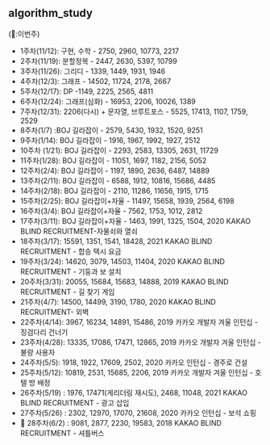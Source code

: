 ## algorithm_study

(🏁:이번주)
- 1주차(11/12): 구현, 수학 - 2750, 2960, 10773, 2217
- 2주차(11/19): 분할정복 - 2447, 2630, 5397, 10799
- 3주차(11/26): 그리디 - 1339, 1449, 1931, 1946
- 4주차(12/3): 그래프 - 14502, 11724, 2178, 2667
- 5주차(12/17): DP -1149, 2225, 2565, 4811
- 6주차(12/24): 그래프(심화) - 16953, 2206, 10026, 1389
- 7주차(12/31): 2206(다시) + 문자열, 브루트포스 - 5525, 17413, 1107, 1759, 2529
- 8주차(1/7) :BOJ 길라잡이 - 2579, 5430, 1932, 1520, 9251
- 9주차(1/14): BOJ 길라잡이 - 1916, 1967, 1992, 1927, 2512
- 10주차 (1/21): BOJ 길라잡이 - 2293, 2583, 13305, 2631, 11729
- 11주차(1/28): BOJ 길라잡이 - 11051, 1697, 1182, 2156, 5052
- 12주차(2/4): BOJ 길라잡이 - 1197, 1890, 2636, 6487, 14889
- 13주차(2/11): BOJ 길라잡이 - 6588, 1912, 10816, 15686, 4485
- 14주차(2/18): BOJ 길라잡이 - 2110, 11286, 11656, 1915, 1715
- 15주차(2/25): BOJ 길라잡이+자율 - 11497, 15658, 1939, 2564, 6198
- 16주차(3/4): BOJ 길라잡이+자율 - 7562, 1753, 1012, 2812
- 17주차(3/11): BOJ 길라잡이+자율 - 1463, 1991, 1325, 1504, 2020 KAKAO BLIND RECRUITMENT-자물쇠와 열쇠
- 18주차(3/17): 15591, 1351, 1541, 18428, 2021 KAKAO BLIND RECRUITMENT - 합승 택시 요금
- 19주차(3/24): 14620, 3079, 14503, 11404, 2020 KAKAO BLIND RECRUITMENT - 기둥과 보 설치
- 20주차(3/31): 20055, 15684, 15683, 14888, 2019 KAKAO BLIND RECRUITMENT - 길 찾기 게임
- 21주차(4/7): 14500, 14499, 3190, 1780, 2020 KAKAO BLIND RECRUITMENT- 외벽 
- 22주차(4/14): 3967, 16234, 14891, 15486, 2019 카카오 개발자 겨울 인턴십 - 징검다리 건너기
- 23주차(4/28): 13335, 17086, 17471, 12865, 2019 카카오 개발자 겨울 인턴십 - 불량 사용자
- 24주차(5/5): 1918, 1922, 17609, 2502, 2020 카카오 인턴십 - 경주로 건설
- 25주차(5/12): 10819, 2531, 15685, 2206, 2019 카카오 개발자 겨울 인턴십 - 호텔 방 배정 
- 26주차(5/19) : 1976, 17471(게리더링 재시도), 2468, 11048, 2021 KAKAO BLIND RECRUITMENT - 광고 삽입
- 27주차(5/26) : 2302, 12970, 17070, 21608, 2020 카카오 인턴십 - 보석 쇼핑
- 🏁 28주차(6/2) : 9081, 2877, 2230, 19583, 2018 KAKAO BLIND RECRUITMENT - 셔틀버스


